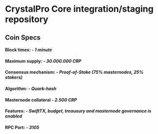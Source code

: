 # CrystalPro Core integration/staging repository

## Coin Specs
#### Block times: - *1 minute*
#### Maximum supply: - *30.000.000 CRP*
#### Consensus mechanism: - *Proof-of-Stake (75% masternodes, 25% stakers)*
#### Algorithm: - *Quark-hash*
#### Masternode collateral - *2.500 CRP*  
#### Features: - *SwiftTX, budget, treausury and masternode governance is enabled*
#### RPC Port: - *3105*
